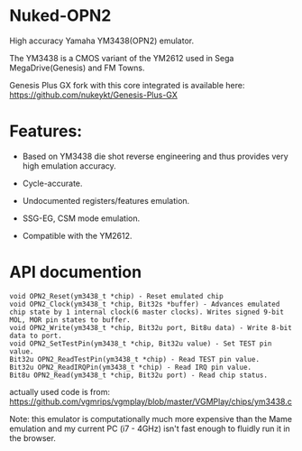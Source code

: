 # Nuked-OPN2
High accuracy Yamaha YM3438(OPN2) emulator.

The YM3438 is a CMOS variant of the YM2612 used in Sega MegaDrive(Genesis) and FM Towns.

Genesis Plus GX fork with this core integrated is available here: https://github.com/nukeykt/Genesis-Plus-GX

# Features:
- Based on YM3438 die shot reverse engineering and thus provides very high emulation accuracy.

- Cycle-accurate.

- Undocumented registers/features emulation.
- SSG-EG, CSM mode emulation.
- Compatible with the YM2612.

# API documention
```
void OPN2_Reset(ym3438_t *chip) - Reset emulated chip
void OPN2_Clock(ym3438_t *chip, Bit32s *buffer) - Advances emulated chip state by 1 internal clock(6 master clocks). Writes signed 9-bit MOL, MOR pin states to buffer. 
void OPN2_Write(ym3438_t *chip, Bit32u port, Bit8u data) - Write 8-bit data to port.
void OPN2_SetTestPin(ym3438_t *chip, Bit32u value) - Set TEST pin value.
Bit32u OPN2_ReadTestPin(ym3438_t *chip) - Read TEST pin value.
Bit32u OPN2_ReadIRQPin(ym3438_t *chip) - Read IRQ pin value.
Bit8u OPN2_Read(ym3438_t *chip, Bit32u port) - Read chip status.
```

actually used code is from: https://github.com/vgmrips/vgmplay/blob/master/VGMPlay/chips/ym3438.c


Note: this emulator is computationally much more expensive than the Mame emulation and my current PC (i7 - 4GHz)
isn't fast enough to fluidly run it in the browser.